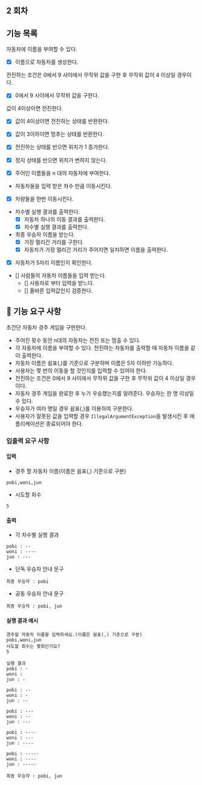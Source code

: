 ##  2 회차

## 기능 목록 

자동차에 이름을 부여할 수 있다.
 
- [x] 이름으로 자동차를 생성한다.

전진하는 조건은 0에서 9 사이에서 무작위 값을 구한 후 무작위 값이 4 이상일 경우이다.

- [x] 0에서 9 사이에서 무작위 값을 구한다.

값이 4이상이면 전진한다.

- [x] 값이 4이상이면 전진하는 상태를 반환한다.
- [x] 값이 3이하이면 멈추는 상태를 반환한다.

- [x] 전진하는 상태를 반으면 위치가 1 증가한다.
- [x] 정지 상태를 반으면 위치가 변하지 않는다.

- [x] 주어인 이름들을 n 대의 자동차에 부여한다.

- 자동차들을 입력 받은 차수 만큼 이동시킨다.
- [x] 차량들을 한번 이동시킨다.
 
- 차수별 실행 결과를 출력한다.
  - [x] 자동차 하나의 이동 결과를 출력한다.
  - [x] 차수별 실행 결과를 출력한다.

- 최종 우승자 이름을 받는다.
  -[x] 가장 멀리간 거리를 구한다.
  -[x] 자동차가 가장 멀리간 거리가 주어지면 일치하면 이름을 출력한다.

-[x] 자동차가 5자리 이름인지 확인한다.


- [] 사람들의 자동차 이름들을 입력 받는다.
  - [] 사용자로 부터 입력을 받느다.
  - [] 올바른 입력값인지 검증한다.

## 🚀 기능 요구 사항

초간단 자동차 경주 게임을 구현한다.

- 주어진 횟수 동안 n대의 자동차는 전진 또는 멈출 수 있다.
- 각 자동차에 이름을 부여할 수 있다. 전진하는 자동차를 출력할 때 자동차 이름을 같이 출력한다.
- 자동차 이름은 쉼표(,)를 기준으로 구분하며 이름은 5자 이하만 가능하다.
- 사용자는 몇 번의 이동을 할 것인지를 입력할 수 있어야 한다.
- 전진하는 조건은 0에서 9 사이에서 무작위 값을 구한 후 무작위 값이 4 이상일 경우이다.
- 자동차 경주 게임을 완료한 후 누가 우승했는지를 알려준다. 우승자는 한 명 이상일 수 있다.
- 우승자가 여러 명일 경우 쉼표(,)를 이용하여 구분한다.
- 사용자가 잘못된 값을 입력할 경우 `IllegalArgumentException`을 발생시킨 후 애플리케이션은 종료되어야 한다.

### 입출력 요구 사항

#### 입력

- 경주 할 자동차 이름(이름은 쉼표(,) 기준으로 구분)

```
pobi,woni,jun
```

- 시도할 회수

```
5
```

#### 출력

- 각 차수별 실행 결과

```
pobi : --
woni : ----
jun : ---
```

- 단독 우승자 안내 문구

```
최종 우승자 : pobi
```

- 공동 우승자 안내 문구

```
최종 우승자 : pobi, jun
```

#### 실행 결과 예시

```
경주할 자동차 이름을 입력하세요.(이름은 쉼표(,) 기준으로 구분)
pobi,woni,jun
시도할 회수는 몇회인가요?
5

실행 결과
pobi : -
woni : 
jun : -

pobi : --
woni : -
jun : --

pobi : ---
woni : --
jun : ---

pobi : ----
woni : ---
jun : ----

pobi : -----
woni : ----
jun : -----

최종 우승자 : pobi, jun
```